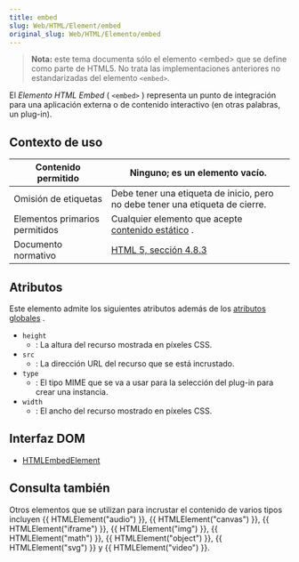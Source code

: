 ```yaml
---
title: embed
slug: Web/HTML/Element/embed
original_slug: Web/HTML/Elemento/embed
---
```


> **Nota:** este tema documenta sólo el elemento \<embed> que se define como parte de HTML5. No trata las implementaciones anteriores no estandarizadas del elemento `<embed>`.

El _Elemento HTML Embed_ ( `<embed>` ) representa un punto de integración para una aplicación externa o de contenido interactivo (en otras palabras, un plug-in).

## Contexto de uso

| Contenido permitido            | Ninguno; es un elemento vacío.                                                                                                                               |
| ------------------------------ | ------------------------------------------------------------------------------------------------------------------------------------------------------------ |
| Omisión de etiquetas           | Debe tener una etiqueta de inicio, pero no debe tener una etiqueta de cierre.                                                                                |
| Elementos primarios permitidos | Cualquier elemento que acepte [contenido estático](/en/HTML/Content_categories#phrasing_content) . |
| Documento normativo            | [HTML 5, sección 4.8.3](http://www.w3.org/TR/html5/the-iframe-element.html#the-embed-element)                                                                |

## Atributos

Este elemento admite los siguientes atributos además de los [atributos globales](/en/HTML/Global_attributes) .

- `height`
  - : La altura del recurso mostrada en píxeles CSS.
- `src`
  - : La dirección URL del recurso que se está incrustado.
- `type`
  - : El tipo MIME que se va a usar para la selección del plug-in para crear una instancia.
- `width`
  - : El ancho del recurso mostrado en píxeles CSS.

## Interfaz DOM

- [HTMLEmbedElement](/en/DOM/HTMLEmbedElement)

## Consulta también

Otros elementos que se utilizan para incrustar el contenido de varios tipos incluyen {{ HTMLElement("audio") }}, {{ HTMLElement("canvas") }}, {{ HTMLElement("iframe") }}, {{ HTMLElement("img") }}, {{ HTMLElement("math") }}, {{ HTMLElement("object") }}, {{ HTMLElement("svg") }} y {{ HTMLElement("video") }}.
